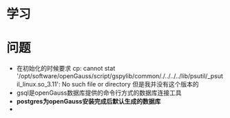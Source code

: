 



# 学习

# 问题
- 在初始化的时候要求   cp: cannot stat '/opt/software/openGauss/script/gspylib/common/./../../../lib/psutil/_psutil_linux.so_3.11': No such file or directory   但是我并没有这个版本的
- gsql是openGauss数据库提供的命令行方式的数据库连接工具
- **postgres为openGauss安装完成后默认生成的数据库**
- 

